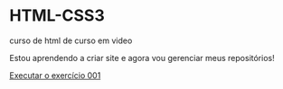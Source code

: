# HTML-CSS3
 curso de html de curso em video

Estou aprendendo a criar site e agora vou gerenciar meus repositórios!

<a href=" https://silviocabinda.github.io/HTML-CSS/exercicio/ex001/index.html"> Executar o exercício 001</a>